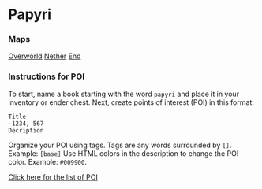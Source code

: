 # Papyri

### Maps

[Overworld](map/#dim/overworld) [Nether](map/#dim/nether) [End](map/#dim/end)


### Instructions for POI

To start, name a book starting with the word `papyri` and place it in your inventory or ender chest. Next, create points of interest (POI) in this format:

    Title
    -1234, 567
    Decription
    
Organize your POI using tags. Tags are any words surrounded by `[]`. Example: `[base]` Use HTML colors in the description to change the POI color. Example: `#009900`. 

[Click here for the list of POI](papyri.md)

